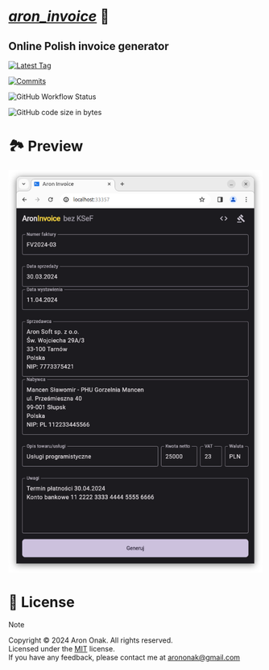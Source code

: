 # [*aron_invoice*](https://aroninvoice.web.app) 🧾

## Online Polish invoice generator

[![Latest Tag](https://img.shields.io/github/v/tag/arononak/aron_invoice?labelColor=orange&color=white)](https://github.com/arononak/aron_invoice/tags)

[![Commits](https://img.shields.io/github/commit-activity/m/arononak/aron_invoice?labelColor=blue&color=white)](https://github.com/arononak/aron_invoice/graphs/contributors)

![GitHub Workflow Status](https://img.shields.io/github/actions/workflow/status/arononak/aron_invoice/.github%2Fworkflows%2Fdart.yml?labelColor=yellow&color=white)

![GitHub code size in bytes](https://img.shields.io/github/languages/code-size/arononak/github-actions-gnome-extension?labelColor=yellow&color=white)

# 🏞 Preview

![](https://github.com/arononak/aron_invoice/blob/main/preview.png?raw=true)

# 📝 License

> [!NOTE]
> Copyright © 2024 Aron Onak. All rights reserved.<br>
> Licensed under the [MIT](LICENSE) license.<br>
> If you have any feedback, please contact me at arononak@gmail.com
